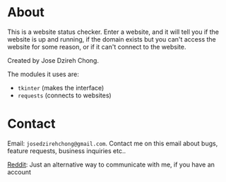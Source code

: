 # About

This is a website status checker. Enter a website, and it will tell you if the website is up and running, if the domain exists but you can't access the website for some reason, or if it can't connect to the website.

Created by Jose Dzireh Chong.

The modules it uses are:

- `tkinter` (makes the interface)
- `requests` (connects to websites)

# Contact

Email: `josedzirehchong@gmail.com`. Contact me on this email about bugs, feature requests, business inquiries etc..

[Reddit](https://www.reddit.com/user/JoseDzirehChong): Just an alternative way to communicate with me, if you have an account
